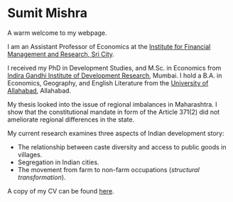 # Sumit Mishra

A warm welcome to my webpage.

I am an Assistant Professor of Economics at the [Institute for Financial Management and Research, Sri City](https://www.google.com/url?q=https%3A%2F%2Fkrea.edu.in%2Fifmrgsb%2F&sa=D&sntz=1&usg=AFQjCNHohHx0KPRugyn-z-4LFd0VargKZw).

I received my PhD in Development Studies, and M.Sc. in Economics from [Indira Gandhi Institute of Development Research](http://www.google.com/url?q=http%3A%2F%2Fwww.igidr.ac.in%2F&sa=D&sntz=1&usg=AFQjCNFyYPfWDhIi6kTm0XovadOMFKpm3Q), Mumbai.  I hold a B.A. in Economics, Geography, and English Literature from the [University of Allahabad](http://www.google.com/url?q=http%3A%2F%2Fwww.allduniv.ac.in%2F&sa=D&sntz=1&usg=AFQjCNHHEKSzRZ-qJFERul2pH3glhnqo4Q), Allahabad.

My thesis looked into the issue of regional imbalances in Maharashtra. I show that the constitutional mandate in form of the Article 371(2) did not ameliorate regional differences in the state.

My current research examines three aspects of Indian development story:

-  The relationship between caste diversity and access to public goods in villages.
-  Segregation in Indian cities.
- The movement from farm to non-farm occupations (_structural transformation_).



A copy of my CV can be found [here](https://www.dropbox.com/s/6488h51g7c333dv/CV_SM.pdf).